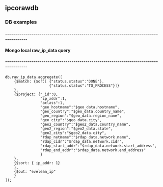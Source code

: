 ## ipcorawdb

### DB examples
#### ---------------------------------------------------------------------------------------
#### Mongo local raw_ip_data query
#### ---------------------------------------------------------------------------------------
```mongodb
db.raw_ip_data.aggregate([
	{$match: {$or:[	{"status.status":"DONE"},
					{"status.status":"TO_PROCESS"}]}
	},
	{$project: {"_id":0,
				"ip_addr":1,
				"aclass":1,
				"geo_hostname":"$geo_data.hostname",
				"geo_country":"$geo_data.country_name",
				"geo_region":"$geo_data.region_name",
				"geo_city":"$geo_data.city",
				"geo2_country":"$geo2_data.country_name",
				"geo2_region":"$geo2_data.state",
				"geo2_city":"$geo2_data.city",
				"rdap_netname":"$rdap_data.network.name",
				"rdap_cidr":"$rdap_data.network.cidr",
				"rdap_start_addr":"$rdap_data.network.start_address",
				"rdap_end_addr":"$rdap_data.network.end_address"
				}
	},
	{$sort: { ip_addr: 1}
	},
	{$out: "evelean_ip"
	}
]);
```

